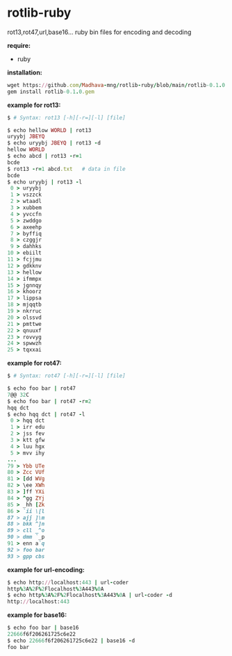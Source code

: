 # rotlib-ruby
rot13,rot47,url,base16... ruby bin files for encoding and decoding

**require:**
* ruby

**installation:**

```ruby
wget https://github.com/Madhava-mng/rotlib-ruby/blob/main/rotlib-0.1.0.gem
gem install rotlib-0.1.0.gem
```


**example for rot13:**
```ruby
$ # Syntax: rot13 [-h][-r=][-l] [file]

$ echo hellow WORLD | rot13
uryybj JBEYQ
$ echo uryybj JBEYQ | rot13 -d
hellow WORLD
$ echo abcd | rot13 -r=1
bcde
$ rot13 -r=1 abcd.txt   # data in file
bcde
$ echo uryybj | rot13 -l
 0 > uryybj
 1 > vszzck
 2 > wtaadl
 3 > xubbem
 4 > yvccfn
 5 > zwddgo
 6 > axeehp
 7 > byffiq
 8 > czggjr
 9 > dahhks
10 > ebiilt
11 > fcjjmu
12 > gdkknv
13 > hellow
14 > ifmmpx
15 > jgnnqy
16 > khoorz
17 > lippsa
18 > mjqqtb
19 > nkrruc
20 > olssvd
21 > pmttwe
22 > qnuuxf
23 > rovvyg
24 > spwwzh
25 > tqxxai
```

**example for rot47:**

```ruby
$ # Syntax: rot47 [-h][-r=][-l] [file]

$ echo foo bar | rot47
7@@ 32C
$ echo foo bar | rot47 -r=2
hqq dct
$ echo hqq dct | rot47 -l
 0 > hqq dct
 1 > irr edu
 2 > jss fev
 3 > ktt gfw
 4 > luu hgx
 5 > mvv ihy
...
79 > Ybb UTe
80 > Zcc VUf
81 > [dd WVg
82 > \ee XWh
83 > ]ff YXi
84 > ^gg ZYj
85 > _hh [Zk
86 > `ii \[l
87 > ajj ]\m
88 > bkk ^]n
89 > cll _^o
90 > dmm `_p
91 > enn a`q
92 > foo bar
93 > gpp cbs
```

**example for url-encoding:**

```ruby
$ echo http://localhost:443 | url-coder
http%3A%2F%2Flocalhost%3A443%0A
$ echo http%3A%2F%2Flocalhost%3A443%0A | url-coder -d
http://localhost:443
```

**example for base16:**

```ruby
$ echo foo bar | base16
22666f6f206261725c6e22
$ echo 22666f6f206261725c6e22 | base16 -d
foo bar
```


